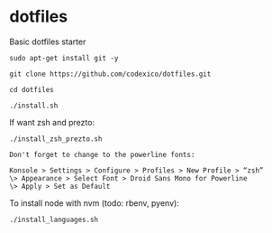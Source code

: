 # dotfiles
Basic dotfiles starter

```
sudo apt-get install git -y
```
```
git clone https://github.com/codexico/dotfiles.git
```

```
cd dotfiles

./install.sh
```

If want zsh and prezto:

```
./install_zsh_prezto.sh
```
    Don't forget to change to the powerline fonts:

    Konsole > Settings > Configure > Profiles > New Profile > “zsh”
    \> Appearance > Select Font > Droid Sans Mono for Powerline
    \> Apply > Set as Default


To install node with nvm (todo: rbenv, pyenv):

```
./install_languages.sh
```

